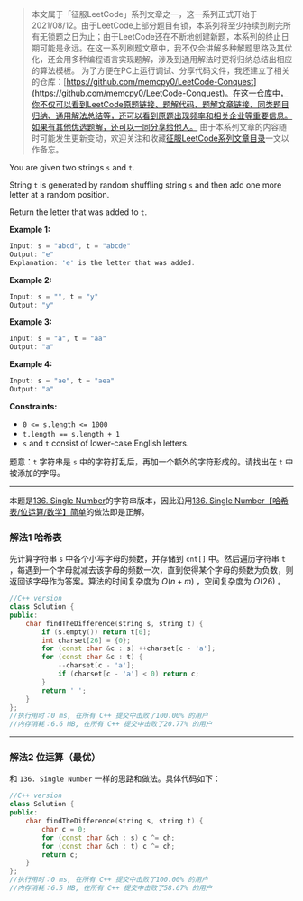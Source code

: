 > 本文属于「征服LeetCode」系列文章之一，这一系列正式开始于2021/08/12。由于LeetCode上部分题目有锁，本系列将至少持续到刷完所有无锁题之日为止；由于LeetCode还在不断地创建新题，本系列的终止日期可能是永远。在这一系列刷题文章中，我不仅会讲解多种解题思路及其优化，还会用多种编程语言实现题解，涉及到通用解法时更将归纳总结出相应的算法模板。
> <b></b>
> 为了方便在PC上运行调试、分享代码文件，我还建立了相关的仓库：[https://github.com/memcpy0/LeetCode-Conquest](https://github.com/memcpy0/LeetCode-Conquest)。在这一仓库中，你不仅可以看到LeetCode原题链接、题解代码、题解文章链接、同类题目归纳、通用解法总结等，还可以看到原题出现频率和相关企业等重要信息。如果有其他优选题解，还可以一同分享给他人。
> <b></b>
> 由于本系列文章的内容随时可能发生更新变动，欢迎关注和收藏[征服LeetCode系列文章目录](https://memcpy0.blog.csdn.net/article/details/119656559)一文以作备忘。
<p>You are given two strings <code>s</code> and <code>t</code>.</p>

<p>String <code>t</code> is generated by random shuffling string <code>s</code> and then add one more letter at a random position.</p>

<p>Return the letter that was added to <code>t</code>.</p>

 
<p><strong>Example 1:</strong></p>

```cpp
Input: s = "abcd", t = "abcde"
Output: "e"
Explanation: 'e' is the letter that was added. 
```

<p><strong>Example 2:</strong></p>

```cpp
Input: s = "", t = "y"
Output: "y"
```

 
<p><strong>Example 3:</strong></p>

```cpp
Input: s = "a", t = "aa"
Output: "a"
```

 
<p><strong>Example 4:</strong></p>

```cpp
Input: s = "ae", t = "aea"
Output: "a"
```

<p><strong>Constraints:</strong></p>

<ul>
	<li><code>0 &lt;= s.length &lt;= 1000</code></li>
	<li><code>t.length == s.length + 1</code></li>
	<li><code>s</code> and <code>t</code> consist of lower-case English letters.</li>
</ul>

题意：`t` 字符串是 `s` 中的字符打乱后，再加一个额外的字符形成的。请找出在 `t` 中被添加的字母。

 
---
本题是[136. Single Number](https://leetcode-cn.com/problems/single-number/)的字符串版本，因此沿用[136. Single Number【哈希表/位运算/数学】简单](https://memcpy0.blog.csdn.net/article/details/106988806)的做法即是正解。
### 解法1 哈希表
先计算字符串 `s` 中各个小写字母的频数，并存储到 `cnt[]` 中。然后遍历字符串 `t` ，每遇到一个字母就减去该字母的频数一次，直到使得某个字母的频数为负数，则返回该字母作为答案。算法的时间复杂度为 $O(n + m)$ ，空间复杂度为 $O(26)$ 。
```cpp
//C++ version
class Solution {
public:
    char findTheDifference(string s, string t) {
        if (s.empty()) return t[0];
        int charset[26] = {0};
        for (const char &c : s) ++charset[c - 'a'];
        for (const char &c : t) {
            --charset[c - 'a'];
            if (charset[c - 'a'] < 0) return c;
        }
        return ' ';
    }
};
//执行用时：0 ms, 在所有 C++ 提交中击败了100.00% 的用户
//内存消耗：6.6 MB, 在所有 C++ 提交中击败了20.77% 的用户
```
---
### 解法2 位运算（最优）
和 `136. Single Number` 一样的思路和做法。具体代码如下：
```cpp
//C++ version
class Solution {
public:
    char findTheDifference(string s, string t) {
        char c = 0;
        for (const char &ch : s) c ^= ch;
        for (const char &ch : t) c ^= ch;
        return c;
    }
};
//执行用时：0 ms, 在所有 C++ 提交中击败了100.00% 的用户
//内存消耗：6.5 MB, 在所有 C++ 提交中击败了58.67% 的用户
```
